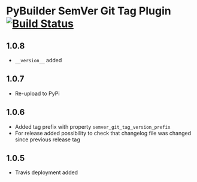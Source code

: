 PyBuilder SemVer Git Tag Plugin [![Build Status](https://travis-ci.org/AlexeySanko/pybuilder_semver_git_tag.svg?branch=master)](https://travis-ci.org/AlexeySanko/pybuilder_semver_git_tag)
=======================
1.0.8
---
- `__version__` added

1.0.7
-----
- Re-upload to PyPi

1.0.6
-----
- Added tag prefix with property `semver_git_tag_version_prefix`
- For release added possibility to check that changelog file was changed since previous release tag

1.0.5
-----
- Travis deployment added